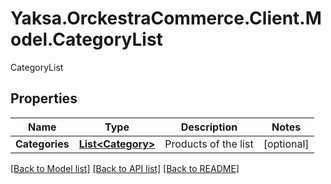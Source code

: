 # Yaksa.OrckestraCommerce.Client.Model.CategoryList
CategoryList

## Properties

Name | Type | Description | Notes
------------ | ------------- | ------------- | -------------
**Categories** | [**List&lt;Category&gt;**](Category.md) | Products of the list | [optional] 

[[Back to Model list]](../README.md#documentation-for-models) [[Back to API list]](../README.md#documentation-for-api-endpoints) [[Back to README]](../README.md)

